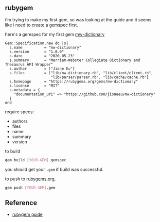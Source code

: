 ## rubygem

i'm trying to make my first gem, so was looking at the guide and it seems like i need to create 
a gemspec first.

here's a gemspec for my first gem [mw-dictionary](https://github.com/jioneeu/mw-dictionary)

```
Gem::Specification.new do |s|
  s.name          = "mw-dictionary"
  s.version       = "1.0.0"
  s.date          = "2020-05-23"
  s.summary       = "Merriam-Webster Collegiate Dictionary and Thesaurus API Wrapper"
  s.author        = ["Jione Eu"]
  s.files         = ["lib/mw-dictionary.rb", "lib/client/client.rb", 
                     "lib/parser/parser.rb", "lib/cache/cache.rb"]
  s.homepage      = "https://rubygems.org/gems/mw-dictionary"
  s.license       = "MIT"
  s.metadata = {
    "documentation_uri" => "https://github.com/jioneeu/mw-dictionary"
  }
end
```

require specs:
- authors
- files
- name
- summary
- version

to build
```sh
gem build [YOUR-GEM].gemspec
```

you should get your `.gem` if build was successful.

to push to [rubygems.org](https://rubygems.org/),
```sh
gem push [YOUR-GEM].gem
```

## Reference
- [rubygem guide](https://guides.rubygems.org/make-your-own-gem/)
